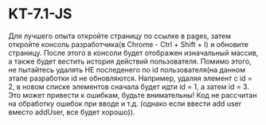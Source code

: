 # KT-7.1-JS
Для лучшего опыта откройте страницу по ссылке в pages, затем откройте консоль разработчика(в Chrome - Ctrl + Shift + I) и обновите страницу. После этого в консоли будет отображен изначальный массив, а также будет вестить история действий пользователя. 
Помимо этого, не пытайтесь удалять НЕ последенего по id пользователя(на данном этапе разработки id не обновляются. Например, удаляя элемент с id = 2, в новом списке элементов сначала будет идти id = 1, а затем id = 3. Это может привести к ошибкам, будьте внимательны! Код не рассчитан на обработку ошибок при вводе и т.д. (однако если ввести add user вместо addUser, все будет хорошо)).
